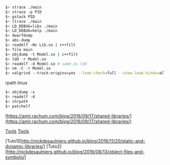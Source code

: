 ``` bash
$> strace ./main
$> strace -p PID
$> gstack PID
$> ltrace ./main
$> LD_DEBUG=libs ./main
$> LD_DEBUG=help ./main
$> dwarfdump
$> abi-dump
$> readelf -Ws Lib.so | c++filt
$> file main
$> objdump -t Model.so | c++filt
$> ldd -r Model.so
$> readelf -d Model.so # same as ldd
$> nm -C -D Model.so
$> valgrind --track-origins=yes --leak-check=full --show-leak-kinds=all ./main
```

rpath linux
``` bash
$> objdump -x
$> readelf -d
$> chrpath
$> patchelf
```

[https://amir.rachum.com/blog/2016/09/17/shared-libraries/](https://amir.rachum.com/blog/2016/09/17/shared-libraries/)


[Tools](https://github.com/zardus/ctf-tools)
[Tools](https://linuxsecurity.expert/security-tools/binary-analysis-tools)

[Tuto1][http://nickdesaulniers.github.io/blog/2016/11/20/static-and-dynamic-libraries/]
[Tuto2][http://nickdesaulniers.github.io/blog/2016/08/13/object-files-and-symbols/]
